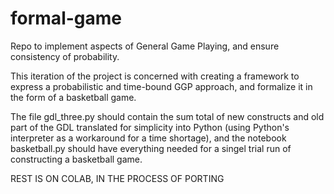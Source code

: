 # formal-game

Repo to implement aspects of General Game Playing, and ensure consistency of probability.

This iteration of the project is concerned with creating a framework to express a probabilistic and time-bound GGP approach, and formalize it in the form of a basketball game.

The file gdl_three.py should contain the sum total of new constructs and old part of the GDL translated for simplicity into Python (using Python's interpreter as a workaround for a time shortage), and the notebook basketball.py should have everything needed for a singel trial run of constructing a basketball game.

REST IS ON COLAB, IN THE PROCESS OF PORTING
